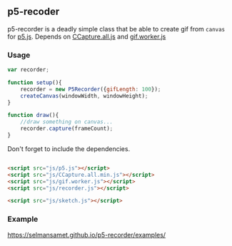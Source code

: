 ## p5-recoder
p5-recorder is a deadly simple class that be able to create gif from `canvas` for [p5.js](https://p5js.org/). Depends on [CCapture.all.js](https://github.com/spite/ccapture.js/blob/master/build/CCapture.all.min.js) and [gif.worker.js](https://github.com/jnordberg/gif.js/blob/master/dist/gif.worker.js)

### Usage
```javascript
var recorder;

function setup(){
    recorder = new P5Recorder({gifLength: 100});
    createCanvas(windowWidth, windowHeight);
}

function draw(){
    //draw something on canvas...
    recorder.capture(frameCount);
}
```

Don't forget to include the dependencies.
```html

<script src="js/p5.js"></script>
<script src="js/CCapture.all.min.js"></script>
<script src="js/gif.worker.js"></script>
<script src="js/recorder.js"></script>

<script src="js/sketch.js"></script>
``` 

### Example
https://selmansamet.github.io/p5-recorder/examples/

